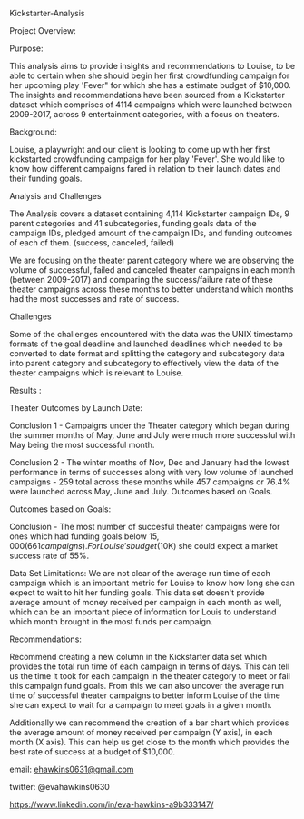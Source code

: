 
Kickstarter-Analysis



Project Overview:


Purpose:

This analysis aims to provide insights and recommendations to Louise, to be able to certain when she should begin 
her first crowdfunding campaign for her upcoming play 'Fever" for which she has a estimate budget of $10,000. The 
insights and recommendations have been sourced from a Kickstarter dataset which comprises of 4114 campaigns which
were launched between 2009-2017, across 9 entertainment categories, with a focus on theaters.

Background:

Louise, a playwright and our client is looking to come up with her first kickstarted crowdfunding campaign for her play 'Fever'.
She would like to know how different campaigns fared in relation to their launch dates and their funding goals.

Analysis and Challenges

The Analysis covers a dataset containing 4,114 Kickstarter campaign IDs, 9 parent categories and 41 subcategories, funding
goals data of the campaign IDs, pledged amount of the campaign IDs, and funding outcomes of each of them. (success, canceled,
failed) 

We are focusing on the theater parent category where we are observing the volume of successful, failed and canceled theater campaigns
in each month (between 2009-2017) and comparing the success/failure rate of these theater campaigns across these months to better
understand which months had the most successes and rate of success.

Challenges

Some of the challenges encountered with the data was the UNIX timestamp formats of the goal deadline and launched deadlines which needed
to be converted to date format and splitting the category and subcategory data into parent category and subcategory to effectively view 
the data of the theater campaigns which is relevant to Louise.

Results :

Theater Outcomes by Launch Date:


Conclusion 1 - Campaigns under the Theater category which began during the summer months of May, June and July were much more successful 
with May being the most successful month.

Conclusion 2 - The winter months of Nov, Dec and January had the lowest performance in terms of successes along with very low volume of 
launched campaigns - 259 total across these months while 457 campaigns or 76.4% were launched across May, June and July.
Outcomes based on Goals.

Outcomes based on Goals:

Conclusion - The most number of succesful theater campaigns were for ones which had funding goals below $15,000 (661 campaigns). For Louise's
budget ($10K) she could expect a market success rate of 55%.

Data Set Limitations:
We are not clear of the average run time of each campaign which is an important metric for Louise to know how long she can expect to wait 
to hit her funding goals. This data set doesn't provide average amount of money received per campaign in each month as well, which can be
an important piece of information for Louis to understand which month brought in the most funds per campaign.

Recommendations:

Recommend creating a new column in the Kickstarter data set which provides the total run time of each campaign in terms of days. This can
tell us the time it took for each campaign in the theater category to meet or fail this campaign fund goals. From this we can also 
uncover the average run time of successful theater campaigns to better inform Louise of the time she can expect to wait for a campaign to
meet goals in a given month.

Additionally we can recommend the creation of a bar chart which provides the average amount of money received per campaign (Y axis), 
in each month (X axis). This can help us get close to the month which provides the best rate of success at a budget of $10,000.



email:  ehawkins0631@gmail.com

twitter: @evahawkins0630

https://www.linkedin.com/in/eva-hawkins-a9b333147/

